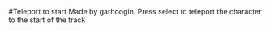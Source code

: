 #Teleport to start
Made by garhoogin. Press select to teleport the character to the start of the track
